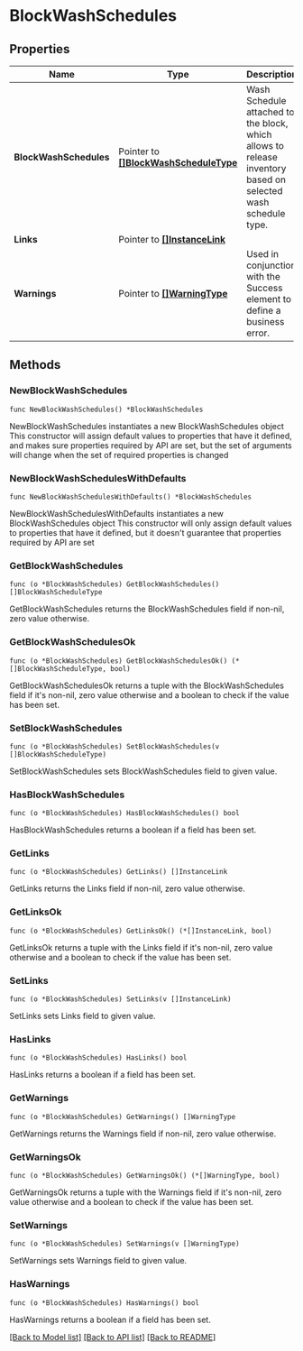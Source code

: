 # BlockWashSchedules

## Properties

Name | Type | Description | Notes
------------ | ------------- | ------------- | -------------
**BlockWashSchedules** | Pointer to [**[]BlockWashScheduleType**](BlockWashScheduleType.md) | Wash Schedule attached to the block, which allows to release inventory based on selected wash schedule type. | [optional] 
**Links** | Pointer to [**[]InstanceLink**](InstanceLink.md) |  | [optional] 
**Warnings** | Pointer to [**[]WarningType**](WarningType.md) | Used in conjunction with the Success element to define a business error. | [optional] 

## Methods

### NewBlockWashSchedules

`func NewBlockWashSchedules() *BlockWashSchedules`

NewBlockWashSchedules instantiates a new BlockWashSchedules object
This constructor will assign default values to properties that have it defined,
and makes sure properties required by API are set, but the set of arguments
will change when the set of required properties is changed

### NewBlockWashSchedulesWithDefaults

`func NewBlockWashSchedulesWithDefaults() *BlockWashSchedules`

NewBlockWashSchedulesWithDefaults instantiates a new BlockWashSchedules object
This constructor will only assign default values to properties that have it defined,
but it doesn't guarantee that properties required by API are set

### GetBlockWashSchedules

`func (o *BlockWashSchedules) GetBlockWashSchedules() []BlockWashScheduleType`

GetBlockWashSchedules returns the BlockWashSchedules field if non-nil, zero value otherwise.

### GetBlockWashSchedulesOk

`func (o *BlockWashSchedules) GetBlockWashSchedulesOk() (*[]BlockWashScheduleType, bool)`

GetBlockWashSchedulesOk returns a tuple with the BlockWashSchedules field if it's non-nil, zero value otherwise
and a boolean to check if the value has been set.

### SetBlockWashSchedules

`func (o *BlockWashSchedules) SetBlockWashSchedules(v []BlockWashScheduleType)`

SetBlockWashSchedules sets BlockWashSchedules field to given value.

### HasBlockWashSchedules

`func (o *BlockWashSchedules) HasBlockWashSchedules() bool`

HasBlockWashSchedules returns a boolean if a field has been set.

### GetLinks

`func (o *BlockWashSchedules) GetLinks() []InstanceLink`

GetLinks returns the Links field if non-nil, zero value otherwise.

### GetLinksOk

`func (o *BlockWashSchedules) GetLinksOk() (*[]InstanceLink, bool)`

GetLinksOk returns a tuple with the Links field if it's non-nil, zero value otherwise
and a boolean to check if the value has been set.

### SetLinks

`func (o *BlockWashSchedules) SetLinks(v []InstanceLink)`

SetLinks sets Links field to given value.

### HasLinks

`func (o *BlockWashSchedules) HasLinks() bool`

HasLinks returns a boolean if a field has been set.

### GetWarnings

`func (o *BlockWashSchedules) GetWarnings() []WarningType`

GetWarnings returns the Warnings field if non-nil, zero value otherwise.

### GetWarningsOk

`func (o *BlockWashSchedules) GetWarningsOk() (*[]WarningType, bool)`

GetWarningsOk returns a tuple with the Warnings field if it's non-nil, zero value otherwise
and a boolean to check if the value has been set.

### SetWarnings

`func (o *BlockWashSchedules) SetWarnings(v []WarningType)`

SetWarnings sets Warnings field to given value.

### HasWarnings

`func (o *BlockWashSchedules) HasWarnings() bool`

HasWarnings returns a boolean if a field has been set.


[[Back to Model list]](../README.md#documentation-for-models) [[Back to API list]](../README.md#documentation-for-api-endpoints) [[Back to README]](../README.md)


